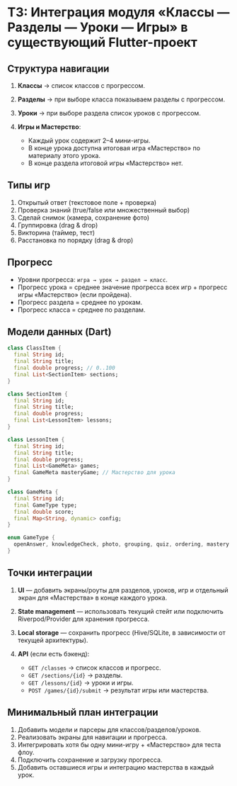 # ТЗ: Интеграция модуля «Классы — Разделы — Уроки — Игры» в существующий Flutter-проект

## Структура навигации

1. **Классы** → список классов с прогрессом.
2. **Разделы** → при выборе класса показываем разделы с прогрессом.
3. **Уроки** → при выборе раздела список уроков с прогрессом.
4. **Игры и Мастерство**:

   * Каждый урок содержит 2–4 мини-игры.
   * В конце урока доступна итоговая игра «Мастерство» по материалу этого урока.
   * В конце раздела итоговой игры «Мастерство» нет.

## Типы игр

1. Открытый ответ (текстовое поле + проверка)
2. Проверка знаний (true/false или множественный выбор)
3. Сделай снимок (камера, сохранение фото)
4. Группировка (drag & drop)
5. Викторина (таймер, тест)
6. Расстановка по порядку (drag & drop)

## Прогресс

* Уровни прогресса: `игра → урок → раздел → класс`.
* Прогресс урока = среднее значение прогресса всех игр + прогресс игры «Мастерство» (если пройдена).
* Прогресс раздела = среднее по урокам.
* Прогресс класса = среднее по разделам.

## Модели данных (Dart)

```dart
class ClassItem {
  final String id;
  final String title;
  final double progress; // 0..100
  final List<SectionItem> sections;
}

class SectionItem {
  final String id;
  final String title;
  final double progress;
  final List<LessonItem> lessons;
}

class LessonItem {
  final String id;
  final String title;
  final double progress;
  final List<GameMeta> games;
  final GameMeta masteryGame; // Мастерство для урока
}

class GameMeta {
  final String id;
  final GameType type;
  final double score;
  final Map<String, dynamic> config;
}

enum GameType {
  openAnswer, knowledgeCheck, photo, grouping, quiz, ordering, mastery
}
```

## Точки интеграции

1. **UI** — добавить экраны/роуты для разделов, уроков, игр и отдельный экран для «Мастерства» в конце каждого урока.
2. **State management** — использовать текущий стейт или подключить Riverpod/Provider для хранения прогресса.
3. **Local storage** — сохранить прогресс (Hive/SQLite, в зависимости от текущей архитектуры).
4. **API** (если есть бэкенд):

   * `GET /classes` → список классов и прогресс.
   * `GET /sections/{id}` → разделы.
   * `GET /lessons/{id}` → уроки и игры.
   * `POST /games/{id}/submit` → результат игры или мастерства.

## Минимальный план интеграции

1. Добавить модели и парсеры для классов/разделов/уроков.
2. Реализовать экраны для навигации и прогресса.
3. Интегрировать хотя бы одну мини-игру + «Мастерство» для теста флоу.
4. Подключить сохранение и загрузку прогресса.
5. Добавить оставшиеся игры и интеграцию мастерства в каждый урок.
